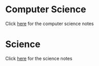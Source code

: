 # Computer Science
Click [here](comp) for the computer science notes

# Science
Click [here](math) for the science notes